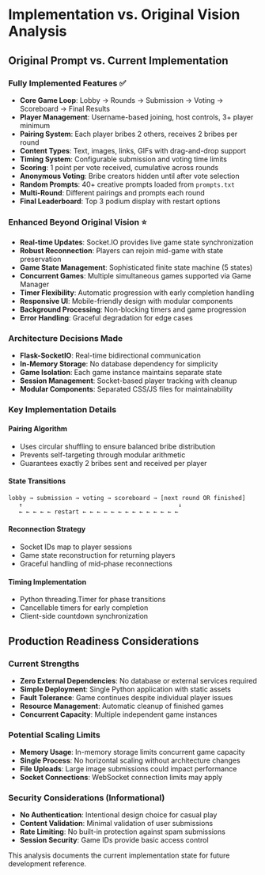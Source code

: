 # Implementation vs. Original Vision Analysis

## Original Prompt vs. Current Implementation

### Fully Implemented Features ✅
- **Core Game Loop**: Lobby → Rounds → Submission → Voting → Scoreboard → Final Results
- **Player Management**: Username-based joining, host controls, 3+ player minimum
- **Pairing System**: Each player bribes 2 others, receives 2 bribes per round
- **Content Types**: Text, images, links, GIFs with drag-and-drop support
- **Timing System**: Configurable submission and voting time limits
- **Scoring**: 1 point per vote received, cumulative across rounds
- **Anonymous Voting**: Bribe creators hidden until after vote selection
- **Random Prompts**: 40+ creative prompts loaded from `prompts.txt`
- **Multi-Round**: Different pairings and prompts each round
- **Final Leaderboard**: Top 3 podium display with restart options

### Enhanced Beyond Original Vision ⭐
- **Real-time Updates**: Socket.IO provides live game state synchronization
- **Robust Reconnection**: Players can rejoin mid-game with state preservation
- **Game State Management**: Sophisticated finite state machine (5 states)
- **Concurrent Games**: Multiple simultaneous games supported via Game Manager
- **Timer Flexibility**: Automatic progression with early completion handling
- **Responsive UI**: Mobile-friendly design with modular components
- **Background Processing**: Non-blocking timers and game progression
- **Error Handling**: Graceful degradation for edge cases

### Architecture Decisions Made
- **Flask-SocketIO**: Real-time bidirectional communication
- **In-Memory Storage**: No database dependency for simplicity
- **Game Isolation**: Each game instance maintains separate state
- **Session Management**: Socket-based player tracking with cleanup
- **Modular Components**: Separated CSS/JS files for maintainability

### Key Implementation Details

#### Pairing Algorithm
- Uses circular shuffling to ensure balanced bribe distribution
- Prevents self-targeting through modular arithmetic
- Guarantees exactly 2 bribes sent and received per player

#### State Transitions
```
lobby → submission → voting → scoreboard → [next round OR finished]
   ↑                                            ↓
   ← ← ← ← ← restart ← ← ← ← ← ← ← ← ← ← ← ← ← ←
```

#### Reconnection Strategy
- Socket IDs map to player sessions
- Game state reconstruction for returning players
- Graceful handling of mid-phase reconnections

#### Timing Implementation
- Python threading.Timer for phase transitions
- Cancellable timers for early completion
- Client-side countdown synchronization

## Production Readiness Considerations

### Current Strengths
- **Zero External Dependencies**: No database or external services required
- **Simple Deployment**: Single Python application with static assets
- **Fault Tolerance**: Game continues despite individual player issues
- **Resource Management**: Automatic cleanup of finished games
- **Concurrent Capacity**: Multiple independent game instances

### Potential Scaling Limits
- **Memory Usage**: In-memory storage limits concurrent game capacity
- **Single Process**: No horizontal scaling without architecture changes
- **File Uploads**: Large image submissions could impact performance
- **Socket Connections**: WebSocket connection limits may apply

### Security Considerations (Informational)
- **No Authentication**: Intentional design choice for casual play
- **Content Validation**: Minimal validation of user submissions
- **Rate Limiting**: No built-in protection against spam submissions
- **Session Security**: Game IDs provide basic access control

This analysis documents the current implementation state for future development reference.
